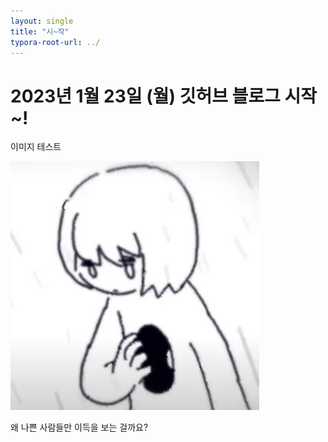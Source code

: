 ```yaml
---
layout: single
title: "시~작"
typora-root-url: ../
---
```


# 2023년 1월 23일 (월) 깃허브 블로그 시작~!

이미지 테스트

![x6kpyo](../images/2023-01-23-first/x6kpyo.jpg)

왜 나쁜 사람들만 이득을 보는 걸까요?

